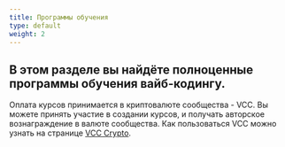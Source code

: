 ```yaml
---
title: Программы обучения
type: default
weight: 2
--- 
```


## В этом разделе вы найдёте полноценные программы обучения вайб-кодингу.

Оплата курсов принимается в криптовалюте сообщества - VCC.
Вы можете принять участие в создании курсов, и получать авторское вознаграждение в валюте сообщества. Как пользоваться VCC можно узнать на странице [VCC Crypto](/crypto).